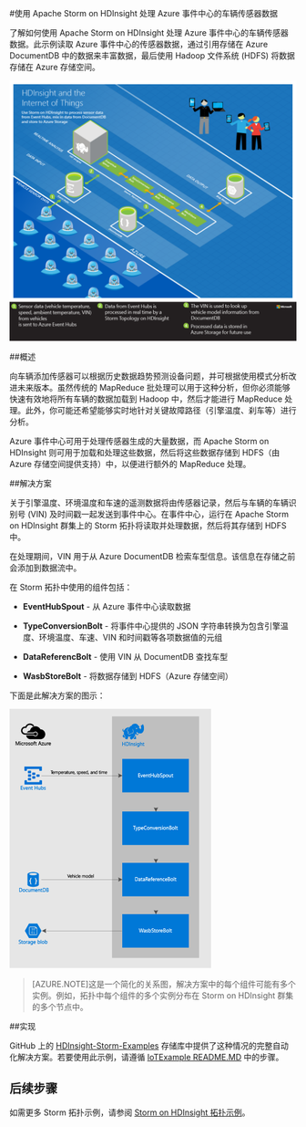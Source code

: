 <properties
 pageTitle="使用 Apache Storm on HDInsight 处理车辆传感器数据 | Azure"
 description="了解如何使用 Apache Storm on HDInsight 处理事件中心的车辆传感器数据。添加 DocumentDB 提供的车型数据，然后将输出存储到存储空间。"
 services="hdinsight,documentdb,notification-hubs"
 documentationCenter=""
 authors="Blackmist"
 manager="paulettm"
 editor="cgronlun"/>

<tags
	ms.service="hdinsight"
	ms.date="01/08/2016"
	wacn.date="03/03/2016"/>

#使用 Apache Storm on HDInsight 处理 Azure 事件中心的车辆传感器数据

了解如何使用 Apache Storm on HDInsight 处理 Azure 事件中心的车辆传感器数据。此示例读取 Azure 事件中心的传感器数据，通过引用存储在 Azure DocumentDB 中的数据来丰富数据，最后使用 Hadoop 文件系统 (HDFS) 将数据存储在 Azure 存储空间。

![HDInsight 和物联网 (IoT) 体系结构关系图](./media/hdinsight-storm-iot-eventhub-documentdb/iot.png)

##概述

向车辆添加传感器可以根据历史数据趋势预测设备问题，并可根据使用模式分析改进未来版本。虽然传统的 MapReduce 批处理可以用于这种分析，但你必须能够快速有效地将所有车辆的数据加载到 Hadoop 中，然后才能进行 MapReduce 处理。此外，你可能还希望能够实时地针对关键故障路径（引擎温度、刹车等）进行分析。

Azure 事件中心可用于处理传感器生成的大量数据，而 Apache Storm on HDInsight 则可用于加载和处理这些数据，然后将这些数据存储到 HDFS（由 Azure 存储空间提供支持）中，以便进行额外的 MapReduce 处理。

##解决方案

关于引擎温度、环境温度和车速的遥测数据将由传感器记录，然后与车辆的车辆识别号 (VIN) 及时间戳一起发送到事件中心。在事件中心，运行在 Apache Storm on HDInsight 群集上的 Storm 拓扑将读取并处理数据，然后将其存储到 HDFS 中。

在处理期间，VIN 用于从 Azure DocumentDB 检索车型信息。该信息在存储之前会添加到数据流中。

在 Storm 拓扑中使用的组件包括：

* **EventHubSpout** - 从 Azure 事件中心读取数据

* **TypeConversionBolt** - 将事件中心提供的 JSON 字符串转换为包含引擎温度、环境温度、车速、VIN 和时间戳等各项数据值的元组

* **DataReferencBolt** - 使用 VIN 从 DocumentDB 查找车型

* **WasbStoreBolt** - 将数据存储到 HDFS（Azure 存储空间）

下面是此解决方案的图示：

![storm 拓扑](./media/hdinsight-storm-iot-eventhub-documentdb/iottopology.png)

> [AZURE.NOTE]这是一个简化的关系图，解决方案中的每个组件可能有多个实例。例如，拓扑中每个组件的多个实例分布在 Storm on HDInsight 群集的多个节点中。

##实现

GitHub 上的 <a href="https://github.com/hdinsight/hdinsight-storm-examples" target="_blank">HDInsight-Storm-Examples</a> 存储库中提供了这种情况的完整自动化解决方案。若要使用此示例，请遵循 [IoTExample README.MD](https://github.com/hdinsight/hdinsight-storm-examples/blob/master/IotExample/README.md) 中的步骤。

## 后续步骤

如需更多 Storm 拓扑示例，请参阅 [Storm on HDInsight 拓扑示例](/documentation/articles/hdinsight-storm-example-topology)。

<!---HONumber=Mooncake_1207_2015-->